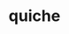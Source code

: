 ---
git: https://github.com/cloudflare/quiche
logohandle: cloudflare_quiche
sort: quiche
title: quiche
website: https://github.com/cloudflare/quiche
---